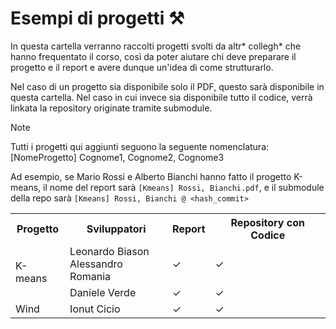# Esempi di progetti ⚒️

In questa cartella verranno raccolti progetti svolti da altr* collegh* che hanno frequentato il corso, così da poter aiutare chi deve preparare il progetto e il report e avere dunque un'idea di come strutturarlo.

Nel caso di un progetto sia disponibile solo il PDF, questo sarà disponibile in questa cartella. Nel caso in cui invece sia disponibile tutto il codice, verrà linkata la repository originate tramite submodule.

> [!NOTE] 
> Tutti i progetti qui aggiunti seguono la seguente nomenclatura:
>   [NomeProgetto] Cognome1, Cognome2, Cognome3
>
> Ad esempio, se Mario Rossi e Alberto Bianchi hanno fatto il progetto K-means, il nome del report sarà `[Kmeans] Rossi, Bianchi.pdf`, e il submodule della repo sarà `[Kmeans] Rossi, Bianchi @ <hash_commit>`

<table align="center">
    <tr>
        <th>Progetto</th>
        <th>Sviluppatori</th>
        <th>Report</th>
        <th>Repository con Codice</th>
    </tr>
    <tr>
        <td rowspan="2">K-means</td>
        <td>Leonardo Biason<br>Alessandro Romania</td>
        <td>✓</td>
        <td>✓</td>
    </tr>
    <tr>
        <td>Daniele Verde</td>
        <td>✓</td>
        <td>✓</td>
    </tr>
    <tr>
        <td>Wind</td>
        <td>Ionut Cicio</td>
        <td>✓</td>
        <td>✓</td>
    </tr>
</table>
